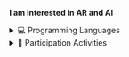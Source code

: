 **I am interested in AR and AI**

<details>
  <summary>💻 Programming Languages</summary>

  ![Python](https://img.shields.io/badge/Python-3776AB.svg?style=for-the-badge&logo=python&logoColor=white) ![C#](https://img.shields.io/badge/C%23-239120.svg?style=for-the-badge&logo=c-sharp&logoColor=white) ![JavaScript](https://img.shields.io/badge/JavaScript-F7DF1E.svg?style=for-the-badge&logo=javascript&logoColor=black)  
</details>

<details>
  <summary>🌟 Participation Activities</summary>
  
  -프로그래머스 인공지능 데브코스 4기(2022-09-19 ~ 2023-02-17)  
  -LG AImers 3기(2023.07.01 ~ 2023.08.28)  
  -스마일게이트멤버십AI 3기(2023-07-14 ~ 2023-11-10)    
  

</details>
